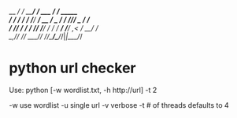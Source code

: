   __  _______/ /     _____/ /_  ___  _____/ /_____  _____  
 / / / / ___/ /_____/ ___/ __ \/ _ \/ ___/ //_/ _ \/ ___/  
/ /_/ / /  / /_____/ /__/ / / /  __/ /__/ ,< /  __/ /      
\__,_/_/  /_/      \___/_/ /_/\___/\___/_/|_|\___/_/       

# python url checker

Use: python [-w wordlist.txt, -h http://url] -t 2

-w use wordlist
-u single url
-v verbose
-t # of threads defaults to 4
